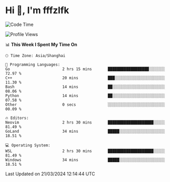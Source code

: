 # Hi 👋, I'm fffzlfk

<!--START_SECTION:waka-->
![Code Time](http://img.shields.io/badge/Code%20Time-679%20hrs%2013%20mins-blue)

![Profile Views](http://img.shields.io/badge/Profile%20Views-1-blue)

📊 **This Week I Spent My Time On** 

```text
🕑︎ Time Zone: Asia/Shanghai

💬 Programming Languages: 
Go                       2 hrs 15 mins       ██████████████████░░░░░░░   72.97 % 
C++                      20 mins             ███░░░░░░░░░░░░░░░░░░░░░░   11.30 % 
Bash                     14 mins             ██░░░░░░░░░░░░░░░░░░░░░░░   08.06 % 
Python                   14 mins             ██░░░░░░░░░░░░░░░░░░░░░░░   07.58 % 
Other                    0 secs              ░░░░░░░░░░░░░░░░░░░░░░░░░   00.09 % 

🔥 Editors: 
Neovim                   2 hrs 30 mins       ████████████████████░░░░░   81.49 % 
GoLand                   34 mins             █████░░░░░░░░░░░░░░░░░░░░   18.51 % 

💻 Operating System: 
WSL                      2 hrs 30 mins       ████████████████████░░░░░   81.49 % 
Windows                  34 mins             █████░░░░░░░░░░░░░░░░░░░░   18.51 % 
```


 Last Updated on 21/03/2024 12:14:44 UTC
<!--END_SECTION:waka-->

